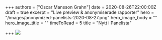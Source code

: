 +++
authors = ["Oscar Mansson Grahn"]
date = 2020-08-26T22:00:00Z
draft = true
excerpt = "Live preview & anonymiserade rapporter"
hero = "/images/anonymized-panelists-2020-08-27.png"
hero_image_body = ""
hero_image_title = ""
timeToRead = 5
title = "Nytt i Panelista"

+++
![](/images/anonymized-panelists-2-2020-08-27.png)